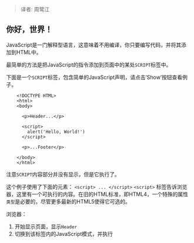 > 译者: 周鹭江

## 你好，世界！

JavaScript是一门解释型语言，这意味着不用编译，你只要编写代码，并将其添加到HTML中。

最简单的方法是把JavaScript的指令添加到页面中的某处`SCRIPT`标签中。

下面是一个`SCRIPT`标签，包含简单的JavaScript声明，请点击’Show’按钮查看例子。
```
	<!DOCTYPE HTML>
	<html>
	<body>
	 
	  <p>Header...</p>
	 
	  <script>
	    alert('Hello, World!')
	  </script>
	 
	  <p>...Footer</p>
	 
	</body>
	</html>
```
注意`SCRIPT`内容部分并没有显示，但是它执行了。

这个例子使用了下面的元素：
`<script> ... </script>`
`<script>` 标签告诉浏览器，这里有一个可执行的内容。在旧的HTML标准，即HTML4，一个特殊的属性`类型`是必要的，尽管更多最新的HTML5使得它可选的。

浏览器：
1. 开始显示页面，显示`Header`
2. 切换到该标签内的JavaScript模式，并执行<script>中的内容
3. 返回HTML模式，继续页面，输出Footer

`alert(...)`
在窗口上输出一个消息，并等到访问者按OK为止。
不仅阅读，但实际测试并且亲自做是很重要的。下面你可以看到一个“检查你自己”的区域，它包含一个任务和解决方案。
履行任务来保证你得到一切正确。
* * *
创建一个输出“我是JavaScript！”的页面，保存文档并在浏览器中打开，确保一切正常运行。
或者，换句话说，创建的页面应该看起来像：
http://lookatcode.com/files/tutorial/browser/script/alert/index.html `[备注3]`
solution
* * *
打开给出例子的源码或者下面的：
http://javascript.info/play/tutorial/browser/script/alert/index.html `[备注3]`

下一页，我们将更深入例子，并用基本脚本构建模块。